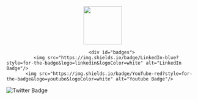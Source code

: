 <div id="header" align="center">
  <img src="https://media.giphy.com/media/M9gbBd9nbDrOTu1Mqx/giphy.gif" width="100"/>
</div>


                                  <div id="badges">
              <img src="https://img.shields.io/badge/LinkedIn-blue?style=for-the-badge&logo=linkedin&logoColor=white" alt="LinkedIn Badge"/>
           <img src="https://img.shields.io/badge/YouTube-red?style=for-the-badge&logo=youtube&logoColor=white" alt="Youtube Badge"/>
  <img src="https://img.shields.io/badge/Twitter-blue?style=for-the-badge&logo=twitter&logoColor=white" alt="Twitter Badge"/>
</div>




<img src="https://komarev.com/ghpvc/?username=your-github-username&style=flat-square&color=blue" alt=""/>
